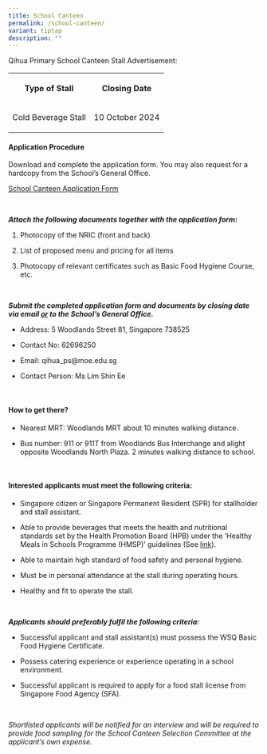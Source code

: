 ```yaml
---
title: School Canteen
permalink: /school-canteen/
variant: tiptap
description: ""
---
```

<p>Qihua Primary School Canteen Stall Advertisement:</p>
<p></p>
<table style="minWidth: 50px">
<colgroup>
<col>
<col>
</colgroup>
<tbody>
<tr>
<th rowspan="1" colspan="1">
<p>Type of Stall</p>
</th>
<th rowspan="1" colspan="1">
<p>Closing Date</p>
</th>
</tr>
<tr>
<td rowspan="1" colspan="1">
<p>Cold Beverage Stall</p>
</td>
<td rowspan="1" colspan="1">
<p>10 October 2024</p>
</td>
</tr>
</tbody>
</table>
<p></p>
<h4><strong>Application Procedure</strong></h4>
<p>Download and complete the application form. You may also request for a
hardcopy from the School’s General Office.&nbsp;</p>
<p><a href="/files/Application_for_Canteen_Stall_in_Existing_School.pdf" rel="noopener noreferrer nofollow" target="_blank">School Canteen Application Form</a>
</p>
<p>&nbsp;</p>
<p><strong><em>Attach the following documents together with the application form:</em></strong>
</p>
<ol data-tight="true" class="tight">
<li>
<p>Photocopy of the NRIC (front and back)</p>
</li>
<li>
<p>List of proposed menu and pricing for all items</p>
</li>
<li>
<p>Photocopy of relevant certificates such as Basic Food Hygiene Course,
etc.</p>
</li>
</ol>
<p>&nbsp;</p>
<p><strong><em>Submit the completed application form and documents by closing date via email <u>or</u> to the School’s General Office.</em></strong>
</p>
<ul data-tight="true" class="tight">
<li>
<p>Address:&nbsp;5 Woodlands Street 81, Singapore 738525</p>
</li>
<li>
<p>Contact No:&nbsp;62696250</p>
</li>
<li>
<p>Email: qihua_ps@moe.edu.sg</p>
</li>
<li>
<p>Contact Person: Ms Lim Shin Ee</p>
</li>
</ul>
<p>&nbsp;</p>
<h4><strong>How to get there?</strong></h4>
<ul data-tight="true" class="tight">
<li>
<p>Nearest MRT: Woodlands MRT about 10 minutes walking distance.</p>
</li>
<li>
<p>Bus number: 911 or 911T from Woodlands Bus Interchange and alight opposite
Woodlands North Plaza. 2 minutes walking distance to school.</p>
</li>
</ul>
<p>&nbsp;</p>
<h4><strong>Interested applicants must meet the following criteria:</strong></h4>
<ul data-tight="true" class="tight">
<li>
<p>Singapore citizen or Singapore Permanent Resident (SPR) for stallholder
and stall assistant.</p>
</li>
<li>
<p>Able to provide beverages that meets the health and nutritional standards
set by the Health Promotion Board (HPB) under the ‘Healthy Meals in Schools
Programme (HMSP)’ guidelines&nbsp;(See <a href="https://www.hpb.gov.sg/schools/school-programmes/healthy-meals-in-schools-programme" rel="noopener noreferrer nofollow" target="_blank">link</a>).</p>
</li>
<li>
<p>Able to maintain high standard of food safety and personal hygiene.</p>
</li>
<li>
<p>Must be in personal attendance at the stall during operating hours.</p>
</li>
<li>
<p>Healthy and fit to operate the stall.</p>
</li>
</ul>
<p>&nbsp;</p>
<p><strong><em>Applicants should preferably fulfil the following criteria:</em></strong>
</p>
<ul data-tight="true" class="tight">
<li>
<p>Successful applicant and stall assistant(s) must possess the WSQ Basic
Food Hygiene Certificate.</p>
</li>
<li>
<p>Possess catering experience or experience operating in a school environment.</p>
</li>
<li>
<p>Successful applicant is required to apply for a food stall license from
Singapore Food Agency (SFA).</p>
</li>
</ul>
<p>&nbsp;</p>
<p><em>Shortlisted applicants will be notified for an interview and will be required to provide food sampling for the School Canteen Selection Committee at the applicant’s own expense.&nbsp;</em>
</p>